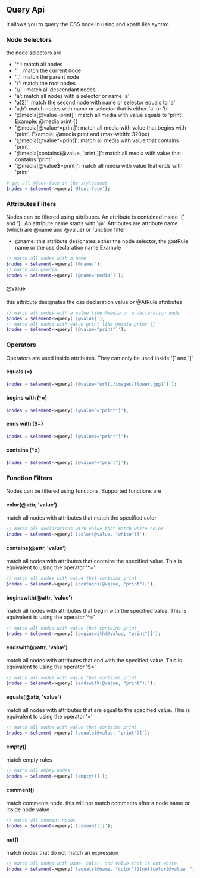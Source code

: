 ## Query Api

It allows you to query the CSS node in using and xpath like syntax. 

### Node Selectors

the node selectors are

- '*': match all nodes
- '.' : match the current node
- '..': match the parent node
- '/': match the root nodes
- '//' : match all descendant nodes
- 'a': match all nodes with a selector or name 'a'
- 'a[2]': match the second node with name or selector equals to 'a'
- 'a,b': match nodes with name or selector that is either 'a' or 'b'
- '@media[@value=print]': match all media with value equals to 'print'. Example: @media print {}
- '@media[@value^=print]': match all media with value that begins with 'print'. Example: @media print and (max-width: 320px)
- '@media[@value*=print]': match all media with value that contains 'print'
- '@media[contains(@value, 'print')]': match all media with value that contains 'print'
- '@media[@value$=print]': match all media with value that ends with 'print'

```php
# get all @font-face in the stylesheet
$nodes = $element->query('@font-face');
```

### Attributes Filters

Nodes can be filtered using attributes. An attribute is contained inside '\[' and '\]'. An attribute name starts with '@'.
Attributes are attribute name (which are @name and @value) or function filter

- @name: this attribute designates either the node selector, the @atRule name or the css declaration name
Example
```php
// match all nodes with a name
$nodes = $element->query('[@name]');
// match all @media
$nodes = $element->query('[@name="media"]');
```
#### @value

this attribute designates the css declaration value or @AtRule attributes

```php
// match all nodes with a value like @media or a declaration node
$nodes = $element->query('[@value]');
// match all nodes with value print like @media print {}
$nodes = $element->query('[@value="print"]');
```
### Operators

Operators are used inside attributes. They can only be used inside '\[' and '\]'

#### equals (=)

```php
$nodes = $element->query('[@value="url(./images/flower.jpg)"]');
```
#### begins with (^=)

```php
$nodes = $element->query('[@value^="print"]');
```
#### ends with ($=)

```php
$nodes = $element->query('[@value$="print"]');
```
#### contains (*=)

```php
$nodes = $element->query('[@value*="print"]');
```

### Function Filters

Nodes can be filtered using functions. Supported functions are 

#### color(@attr, 'value')
 
match all nodes with attributes that match the specified color

```php
// match all declarations with value that match white color
$nodes = $element->query('[color(@value, "white")]');
```
#### contains(@attr, 'value')

match all nodes with attributes that contains the specified value. This is equivalent to using the operator '\*='

```php
// match all nodes with value that contains print
$nodes = $element->query('[contains(@value, "print")]');
```
#### beginswith(@attr, 'value')

match all nodes with attributes that begin with the specified value. This is equivalent to using the operator '^='

```php
// match all nodes with value that contains print
$nodes = $element->query('[beginswith(@value, "print")]');
```
#### endswith(@attr, 'value')

match all nodes with attributes that end with the specified value. This is equivalent to using the operator '$='

```php
// match all nodes with value that contains print
$nodes = $element->query('[endswith(@value, "print")]');
```
####  equals(@attr, 'value')

match all nodes with attributes that are equal to the specified value. This is equivalent to using the operator '='

```php
// match all nodes with value that contains print
$nodes = $element->query('[equals(@value, "print")]');
```
#### empty()

match empty rules

```php
// match all empty nodes
$nodes = $element->query('[empty()]');
```
#### comment()

match comments node. this will not match comments after a node name or inside node value

```php
// match all comment nodes
$nodes = $element->query('[comment()]');
```

#### not()

match nodes that do not match an expression

```php
// match all nodes with name 'color' and value that is not white
$nodes = $element->query('[equals(@name, "color")][not(color(@value, "white"))]');
```
